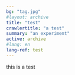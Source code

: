 ```yaml
---
bg: "tag.jpg"
#layout: archive
title: "test"
crawlertitle: "a test"
summary: "an experiment"
active: archive
#lang: en
lang-ref: test
---
```



this is a test